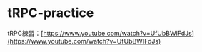 # tRPC-practice

tRPC練習：[https://www.youtube.com/watch?v=UfUbBWIFdJs](https://www.youtube.com/watch?v=UfUbBWIFdJs)

